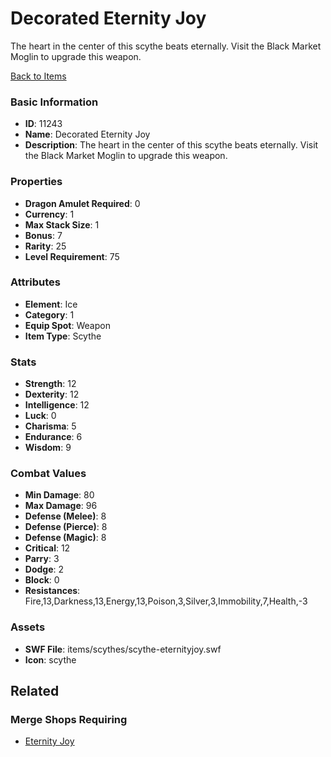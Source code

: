 # Decorated Eternity Joy

The heart in the center of this scythe beats eternally. Visit the Black Market Moglin to upgrade this weapon.

[Back to Items](../items.md)

### Basic Information

- **ID**: 11243
- **Name**: Decorated Eternity Joy
- **Description**: The heart in the center of this scythe beats eternally. Visit the Black Market Moglin to upgrade this weapon.

### Properties

- **Dragon Amulet Required**: 0
- **Currency**: 1
- **Max Stack Size**: 1
- **Bonus**: 7
- **Rarity**: 25
- **Level Requirement**: 75

### Attributes

- **Element**: Ice
- **Category**: 1
- **Equip Spot**: Weapon
- **Item Type**: Scythe

### Stats

- **Strength**: 12
- **Dexterity**: 12
- **Intelligence**: 12
- **Luck**: 0
- **Charisma**: 5
- **Endurance**: 6
- **Wisdom**: 9

### Combat Values

- **Min Damage**: 80
- **Max Damage**: 96
- **Defense (Melee)**: 8
- **Defense (Pierce)**: 8
- **Defense (Magic)**: 8
- **Critical**: 12
- **Parry**: 3
- **Dodge**: 2
- **Block**: 0
- **Resistances**: Fire,13,Darkness,13,Energy,13,Poison,3,Silver,3,Immobility,7,Health,-3

### Assets

- **SWF File**: items/scythes/scythe-eternityjoy.swf
- **Icon**: scythe

## Related

### Merge Shops Requiring

- [Eternity Joy](../merge-shops/196-eternity-joy.md)

